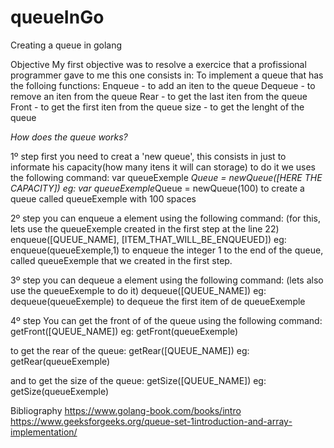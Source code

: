 # queueInGo
Creating a queue in golang

Objective
My first objective was to resolve a exercice that a profissional programmer gave to me
this one consists in: 
To implement a queue that has the folloing functions:
  Enqueue -  to add an iten to the queue
  Dequeue - to remove an iten from the queue
  Rear - to get the last iten from the queue
  Front - to get the first iten from the queue
  size - to get the lenght of the queue
  
 *How does the queue works?*
 
 1º step
 first you need to creat a 'new queue', this consists in just to informate
 his capacity(how many itens it will can storage) to do it we uses the following command:
  var queueExemple *Queue = newQueue([HERE THE CAPACITY])
    eg: var queueExemple*Queue = newQueue(100)
      to create a queue called queueExemple with 100 spaces

 2º step
 you can enqueue a element using the following command:
  (for this, lets use the queueExemple created in the first step at the line 22)
  enqueue([QUEUE_NAME], [ITEM_THAT_WILL_BE_ENQUEUED])
    eg: enqueue(queueExemple,1)
      to enqueue the integer 1 to the end of the queue, called queueExemple that we created in the first step.
      
 3º step
 you can dequeue a element using the following command:
  (lets also use the queueExemple to do it)
  dequeue([QUEUE_NAME])
    eg: dequeue(queueExemple)
      to dequeue the first item of de queueExemple
      
 4º step
 You can get the front of of the queue using the following command:
  getFront([QUEUE_NAME])
    eg: getFront(queueExemple)
    
 to get the rear of the queue:
  getRear([QUEUE_NAME])
    eg: getRear(queueExemple)
    
 and to get the size of the queue:
  getSize([QUEUE_NAME])
    eg: getSize(queueExemple)
  

Bibliography
https://www.golang-book.com/books/intro
https://www.geeksforgeeks.org/queue-set-1introduction-and-array-implementation/
